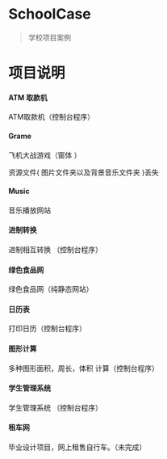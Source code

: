 # SchoolCase

 > 学校项目案例

# 项目说明

#### ATM 取款机

ATM取款机（控制台程序）

#### Grame

飞机大战游戏（窗体 ）

资源文件( 图片文件夹以及背景音乐文件夹 )丢失

#### Music

音乐播放网站

#### 进制转换

进制相互转换 （控制台程序）

#### 绿色食品网

绿色食品网（纯静态网站）

#### 日历表

打印日历（控制台程序）

#### 图形计算

多种图形面积，周长，体积 计算（控制台程序）

#### 学生管理系统

学生管理系统 （控制台程序）

#### 租车网

毕业设计项目，网上租售自行车。（未完成）